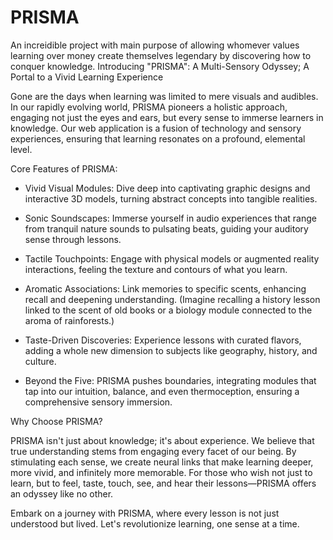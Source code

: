 # PRISMA
An increidible project with main purpose of allowing whomever values learning over money create themselves legendary by discovering how to conquer knowledge. 
Introducing "PRISMA": A Multi-Sensory Odyssey; A Portal to a Vivid Learning Experience

Gone are the days when learning was limited to mere visuals and audibles. In our rapidly evolving world, PRISMA pioneers a holistic approach, engaging not just the eyes and ears, but every sense to immerse learners in knowledge. Our web application is a fusion of technology and sensory experiences, ensuring that learning resonates on a profound, elemental level.

Core Features of PRISMA:

 * Vivid Visual Modules: Dive deep into captivating graphic designs and interactive 3D models, turning abstract concepts into tangible realities.
  
 * Sonic Soundscapes: Immerse yourself in audio experiences that range from tranquil nature sounds to pulsating beats, guiding your auditory sense through lessons.
  
 * Tactile Touchpoints: Engage with physical models or augmented reality interactions, feeling the texture and contours of what you learn.
  
 * Aromatic Associations: Link memories to specific scents, enhancing recall and deepening understanding. (Imagine recalling a history lesson linked to the scent of old books or a biology module connected to the aroma of rainforests.)
  
 * Taste-Driven Discoveries: Experience lessons with curated flavors, adding a whole new dimension to subjects like geography, history, and culture.
  
 * Beyond the Five: PRISMA pushes boundaries, integrating modules that tap into our intuition, balance, and even thermoception, ensuring a comprehensive sensory immersion.

Why Choose PRISMA?

PRISMA isn't just about knowledge; it's about experience. We believe that true understanding stems from engaging every facet of our being. By stimulating each sense, we create neural links that make learning deeper, more vivid, and infinitely more memorable. For those who wish not just to learn, but to feel, taste, touch, see, and hear their lessons—PRISMA offers an odyssey like no other.

Embark on a journey with PRISMA, where every lesson is not just understood but lived. Let's revolutionize learning, one sense at a time.
